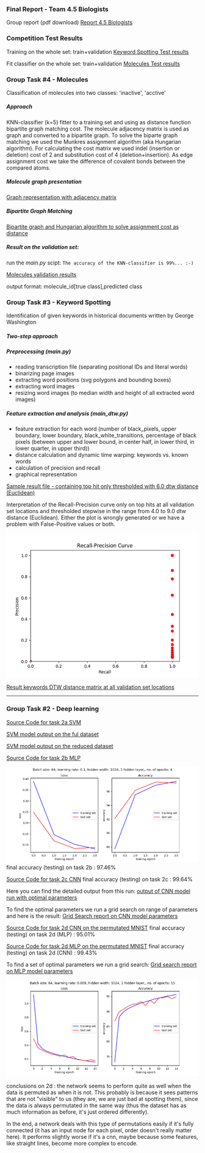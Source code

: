 ### Final Report - Team 4.5 Biologists
Group report (pdf download) [Report 4.5 Biologists](src/main/Report_4.5Biologists_FS2019.pdf)

### Competition Test Results

Training on the whole set: train+validation
[Keyword Spotting Test results](src/main/py/kws/data/test-spotting_results.txt)

Fit classifier on the whole set: train+validation
[Molecules Test results](src/main/py/mol/test-data/predicted.txt)

### Group Task #4 - Molecules
Classification of molecules into two classes: 'inactive', 'acctive'

##### Approach
KNN-classifier (k=5) fitter to a training set and using as distance function bipartite graph matching cost. The molecule adjacency matrix is used as graph and converted to a bipartite graph. To solve the biparte graph matching we used the Munkres assignment algorithm (aka Hungarian algorithm). For calculating the cost matrix we used indel (insertion or deletion) cost of 2 and substitution cost of 4 (deletion+insertion). As edge assignment cost we take the difference of covalent bonds between the compared atoms.

##### Molecule graph presentation
[Graph representation with adjacency matrix](src/main/py/mol/graph_representation.py)

##### Bipartite Graph Matching
[Bipartite graph and Hungarian algorithm to solve assignment cost as distance](src/main/py/mol/bipartite_graph_matching.py)

##### Result on the validation set:
run the *main.py* scipt:
`
The accuracy of the KNN-classifier is 99%... :-)
`

[Molecules validation results](src/main/py/mol/data/predicted.txt)  

output format: molecule_id\[true class\],predicted class


### Group Task #3 - Keyword Spotting
Identification of given keywords in historical documents written by George Washington

##### Two-step approach
##### Preprocessing (main.py)
- reading transcription file (separating positional IDs and literal words)
- binarizing page images
- extracting word positions (svg polygons and bounding boxes)
- extracting word images
- resizing word images (to median width and height of all extracted word images)

##### Feature extraction and analysis (main_dtw.py)
- feature extraction for each word (number of black_pixels, upper boundary, lower boundary, black_white_transitions, percentage of black pixels (between upper and lower bound, in center half, in lower third, in lower quarter, in upper third))
- distance calculation and dynamic time warping: keywords vs. known words
- calculation of precision and recall
- graphical representation

[Sample result file - containing top hit only thresholded with 6.0 dtw distance (Euclidean)](src/main/py/kws/data/main_dtw.out)

Interpretation of the Recall-Precision curve only on top hits at all validation set locations and thresholded stepwise in the range from 4.0 to 9.0 dtw distance (Euclidean). Either the plot is wrongly generated or we have a problem with False-Positive values or both.

![Recall-Precision best hits](src/main/py/kws/data/best_spotted_RP_plot.png)


[Result keywords DTW distance matrix at all validation set locations](/src/main/py/kws/data/spotting_results.txt)



***************************************************
### Group Task #2 - Deep learning

[Source Code for task 2a SVM](src/main/py/svm/svm_1.0.py)

[SVM model output on the ful dataset](src/main/py/svm/svm_results_full_dataset.txt)

[SVM model output on the reduced dataset](src/main/py/svm/svm_parmaters.txt)

[Source Code for task 2b MLP](src/main/py/mlp/mlpMNIST.py)

![Result Plot for task 2b MLP on the MNIST](src/main/py/mlp//figures/MLP_4.5_Biologists__bs_64__lr_0.1__hw_1024__no%20of%20epochs_4.png)
final accuracy (testing) on task 2b : 97.46%

[Source Code for task 2c CNN](src/main/py/cnn/model_task2c.py)
final accuracy (testing) on task 2c : 99.64% 

Here you can find the detailed output from this run:
[output of CNN model run with optimal parameters](src/main/py/cnn/CNN_model_optimal_parameters.txt)

To find the optimal parameters we run a grid search on range of parameters and here is the result:
[Grid Search report on CNN model parameters](src/main/py/cnn/CNN_test_report.csv)

[Source Code for task 2d CNN on the permutated MNIST](src/main/py/cnn/model_task2d.py)
final accuracy (testing) on task 2d (MLP) : 95.01%

[Source Code for task 2d MLP on the permutated MNIST](src/main/py/mlp/mlpPermutMNIST.py)
final accuracy (testing) on task 2d (CNN) : 99.43%

To find a set of optimal parameters we run a grid search: [Grid search report on MLP model parameters](src/main/py/mlp/MLP_test_parameters_report.csv)

![Result Plot for task 2d MLP on the permutated MNIST](src/main/py/mlp//figures/MLP_PermutMNIST_4.5_Biologists__bs_64__lr_0.009__hw_1024__no%20of%20epochs_15.png)

conclusions on 2d :
the network seems to perform quite as well when the data is permuted as when it is not. This probably is because it sees patterns that are not "visible" to us (they are, we are just bad at spotting them), since the data is always permutated in the same way (thus the dataset has as much information as before, it's just ordered differently).

In the end, a network deals with this type of permutations easily if it's fully connected (it has an input node for each pixel, order doesn't really matter here). It performs slightly worse if it's a cnn, maybe because some features, like straight lines, become more complex to encode.
